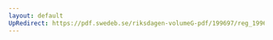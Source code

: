 ```yaml
---
layout: default
UpRedirect: https://pdf.swedeb.se/riksdagen-volumeG-pdf/199697/reg_199697/reg_199697_0400.pdf
---
```

